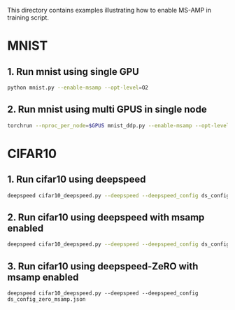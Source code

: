 This directory contains examples illustrating how to enable MS-AMP in training script.

# MNIST

## 1. Run mnist using single GPU

```bash
python mnist.py --enable-msamp --opt-level=O2
```

## 2. Run mnist using multi GPUS in single node

```bash
torchrun --nproc_per_node=$GPUS mnist_ddp.py --enable-msamp --opt-level=O2
```

# CIFAR10

## 1. Run cifar10 using deepspeed

```bash
deepspeed cifar10_deepspeed.py --deepspeed --deepspeed_config ds_config.json
```

## 2. Run cifar10 using deepspeed with msamp enabled

```bash
deepspeed cifar10_deepspeed.py --deepspeed --deepspeed_config ds_config_msamp.json
```

## 3. Run cifar10 using deepspeed-ZeRO with msamp enabled

```
deepspeed cifar10_deepspeed.py --deepspeed --deepspeed_config ds_config_zero_msamp.json
```
